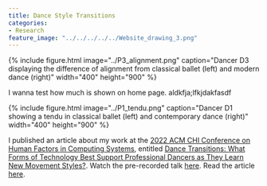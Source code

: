 ```yaml
---
title: Dance Style Transitions
categories:
- Research
feature_image: "../../../../../Website_drawing_3.png"
---
```


{% include figure.html image="../P3_alignment.png" caption="Dancer D3 displaying the difference of alignment from classical ballet (left) and modern dance (right)" width="400" height="900" %}

I wanna test how much is shown on home page. aldkfja;lfkjdakfasdf

{% include figure.html image="../P1_tendu.png" caption="Dancer D1 showing a tendu in classical ballet (left) and contemporary dance (right)" width="400" height="900" %}

I published an article about my work at the [2022 ACM CHI Conference on Human Factors in Computing Systems](https://chi2022.acm.org/), entitled [Dance Transitions: What Forms of Technology Best Support Professional Dancers as They Learn New Movement Styles?](https://dl.acm.org/doi/10.1145/3491102.3517448). 
Watch the pre-recorded talk [here](https://www.youtube.com/watch?v=z9L7kaqYvSw).
Read the article [here](https://hal.inria.fr/hal-03665474/file/2021_CHI_TransitionSupport_AUTHOR_VERSION.pdf). 
